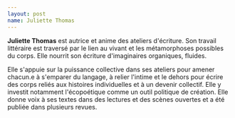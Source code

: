 ```yaml
---
layout: post
name: Juliette Thomas
---
```

**Juliette Thomas** est autrice et anime des ateliers d'écriture. Son travail littéraire est traversé par le lien au vivant et les métamorphoses possibles du corps. Elle nourrit son écriture d'imaginaires organiques, fluides.

Elle s'appuie sur la puissance collective dans ses ateliers pour amener chacun.e à s'emparer du langage, à relier l'intime et le dehors pour écrire des corps reliés aux histoires individuelles et à un devenir collectif. Elle y investit notamment l'écopoétique comme un outil politique de création. Elle donne voix à ses textes dans des lectures et des scènes ouvertes et a été publiée dans plusieurs revues.